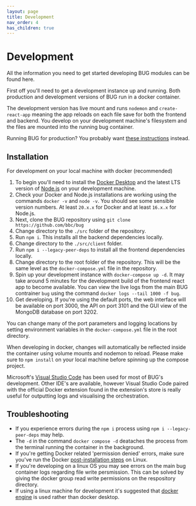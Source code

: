 ```yaml
---
layout: page
title: Development
nav_order: 4
has_children: true
---
```


# Development

All the information you need to get started developing BUG modules can be found here.

First off you'll need to get a development instance up and running. Both production and development versions of BUG run in a docker container.

The development version has live mount and runs `nodemon` and `create-react-app` meaning the app reloads on each file save for both the frontend and backend. You develop on your development machine's filesystem and the files are mounted into the running bug container.

Running BUG for production? You probably want [these instructions](/bug/pages/installation) instead.

## Installation

For development on your local machine with docker (recommended)

1. To begin you'll need to install the [Docker Desktop](https://www.docker.com/products/docker-desktop/) and the latest LTS version of [Node.js](https://nodejs.dev/en) on your development machine.
1. Check your Docker and Node.js installations are working using the commands `docker -v` and `node -v`. You should see some sensible version numbers. At least `20.x.x` for Docker and at least `16.x.x` for Node.js.
1. Next, clone the BUG repository using `git clone https://github.com/bbc/bug`
1. Change directory to the `./src` folder of the repository.
1. Run `npm i`. This installs all the backend dependencies locally.
1. Change directory to the `./src/client` folder.
1. Run `npm i --legacy-peer-deps` to install all the frontend dependencies locally.
1. Change directory to the root folder of the repository. This will be the same level as the `docker-compose.yml` file in the repository.
1. Spin up your development instance with `docker-compose up -d`. It may take around 5 minutes for the development build of the frontend react app to become available. You can view the live logs from the main BUG contrainer `bug` using the command `docker logs --tail 1000 -f bug`.
1. Get developing. If you're using the default ports, the web interface will be available on port 3000, the API on port 3101 and the GUI view of the MongoDB database on port 3202.

You can change many of the port parameters and logging locations by setting environment variables in the `docker-compose.yml` file in the root directory.

When developing in docker, changes will automatically be reflected inside the container using volume mounts and nodemon to reload. Please make sure to `npm install` on your local machine before spinning up the compose project.

Microsoft's [Visual Studio Code](https://code.visualstudio.com/) has been used for most of BUG's development. Other IDE's are available, however Visual Studio Code paired with the official Docker extension found in the extension's store is really useful for outputting logs and visualising the orchestration.

## Troubleshooting

-   If you experience errors during the `npm i` process using `npm i --legacy-peer-deps` may help.
-   The `-d` in the command `docker compose -d` deataches the process from the terminal running the container in the background.
-   If you're getting Docker related 'permission denied' errors, make sure you've run the Docker [post-installation steps](https://docs.docker.com/engine/install/linux-postinstall/) on Linux.
-   If you're developing on a linux OS you may see errors on the main bug container logs regarding file write persmission. This can be solved by giving the docker group read write permissions on the respository directory.
-   If using a linux machine for development it's suggested that [docker engine](https://docs.docker.com/engine/install/ubuntu/) is used rather than docker desktop.
